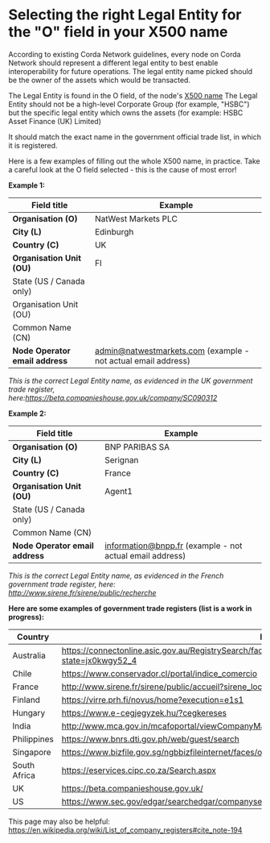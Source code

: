 # Selecting the right Legal Entity for the "O" field in your X500 name

According to existing Corda Network guidelines, every node on Corda Network should represent a different legal entity to best enable interoperability for future operations. The legal entity name picked should be the owner of the assets which would be  transacted. 

The Legal Entity is found in the O field, of the node's [X500 name](/participation/distinguishedname) The Legal Entity should not be a high-level Corporate Group (for example, "HSBC") but the specific legal entity which owns the assets (for example: HSBC Asset Finance (UK) Limited) 

It should match the exact name in the government official trade list, in which it is registered.

Here is a few examples of filling out the whole X500 name, in practice. Take a careful look at the O field selected - this is the cause of most error!

**Example 1:**

| Field title | Example |
|---------------------------------|---|
| **Organisation (O)**            | NatWest Markets PLC  |
| **City (L)**                    | Edinburgh  |
| **Country (C)**                 | UK  |
| **Organisation Unit (OU)**      | FI  |
| State (US / Canada only)        |   |
| Organisation Unit (OU)          |   |
| Common Name (CN)                |   |
| **Node Operator email address** | admin@natwestmarkets.com (example - not actual email address)|

*This is the correct Legal Entity name, as evidenced in the UK government trade register, here:https://beta.companieshouse.gov.uk/company/SC090312*

**Example 2:**

| Field title | Example |
|---------------------------------|---|
| **Organisation (O)**            | BNP PARIBAS SA  |
| **City (L)**                    | Serignan  |
| **Country (C)**                 | France  |
| **Organisation Unit (OU)**      | Agent1  |
| State (US / Canada only)        |   |
| Common Name (CN)                |   |
| **Node Operator email address** | information@bnpp.fr (example - not actual email address) |

 
*This is the correct Legal Entity name, as evidenced in the French government trade register, here: http://www.sirene.fr/sirene/public/recherche*


**Here are some examples of government trade registers (list is a work in progress):**

|Country | Link |
|--- | --- |
|Australia | https://connectonline.asic.gov.au/RegistrySearch/faces/landing/SearchRegisters.jspx?_adf.ctrl-state=jx0kwgy52_4|
|Chile | https://www.conservador.cl/portal/indice_comercio|
|France | http://www.sirene.fr/sirene/public/accueil?sirene_locale=en|
|Finland | https://virre.prh.fi/novus/home?execution=e1s1|
|Hungary | https://www.e-cegjegyzek.hu/?cegkereses|
|India | http://www.mca.gov.in/mcafoportal/viewCompanyMasterData.do|
|Philippines | https://www.bnrs.dti.gov.ph/web/guest/search|
|Singapore | https://www.bizfile.gov.sg/ngbbizfileinternet/faces/oracle/webcenter/portalapp/pages/BizfileHomepage.jspx|
|South Africa | https://eservices.cipc.co.za/Search.aspx|
|UK | https://beta.companieshouse.gov.uk/|
|US | https://www.sec.gov/edgar/searchedgar/companysearch.html|


This page may also be helpful: https://en.wikipedia.org/wiki/List_of_company_registers#cite_note-194
